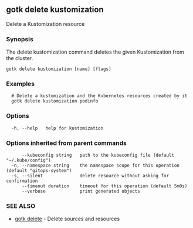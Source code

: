 ## gotk delete kustomization

Delete a Kustomization resource

### Synopsis

The delete kustomization command deletes the given Kustomization from the cluster.

```
gotk delete kustomization [name] [flags]
```

### Examples

```
  # Delete a kustomization and the Kubernetes resources created by it
  gotk delete kustomization podinfo

```

### Options

```
  -h, --help   help for kustomization
```

### Options inherited from parent commands

```
      --kubeconfig string   path to the kubeconfig file (default "~/.kube/config")
  -n, --namespace string    the namespace scope for this operation (default "gitops-system")
  -s, --silent              delete resource without asking for confirmation
      --timeout duration    timeout for this operation (default 5m0s)
      --verbose             print generated objects
```

### SEE ALSO

* [gotk delete](gotk_delete.md)	 - Delete sources and resources

